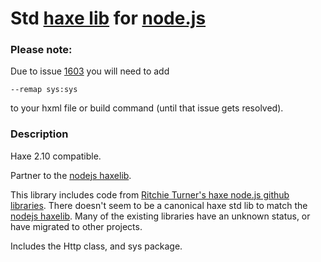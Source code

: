 [haxe]: http://http://haxe.org
[nodejs]:http://nodejs.org/
[haxelib]:http://lib.haxe.org

# Std [haxe lib][haxelib] for [node.js][nodejs]

### Please note:

Due to issue [1603](https://code.google.com/p/haxe/issues/detail?id=1603) you will need to add 
	
	--remap sys:sys
	
to your hxml file or build command (until that issue gets resolved).
	

### Description


Haxe 2.10 compatible.

Partner to the [nodejs haxelib](http://lib.haxe.org/p/nodejs).

This library includes code from [Ritchie Turner's haxe node.js github libraries](https://github.com/cloudshift).  There doesn't seem to be a canonical haxe std lib to match the [nodejs haxelib](http://lib.haxe.org/p/nodejs).  Many of the existing libraries have an unknown status, or have migrated to other projects.

Includes the Http class, and sys package.
